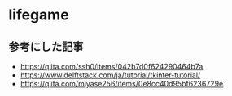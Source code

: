 # lifegame

## 参考にした記事
  - https://qiita.com/ssh0/items/042b7d0f624290464b7a
  - https://www.delftstack.com/ja/tutorial/tkinter-tutorial/
  - https://qiita.com/miyase256/items/0e8cc40d95bf6236729e
